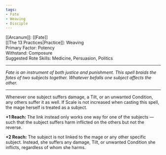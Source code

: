 ```yaml
---
tags:
- Fate
- Weaving
- Disciple
---
```


[[Arcanum]]: [[Fate]]\
[[The 13 Practices|Practice]]: Weaving\
Primary Factor: Potency\
Withstand: Composure\
Suggested Rote Skills: Medicine, Persuasion, Politics

---

_Fate is an instrument of both justice and punishment. This spell braids the fates of two subjects together. Whatever befalls one subject affects the other._

---

Whenever one subject suffers damage, a Tilt, or an unwanted Condition, any others suffer it as well. If Scale is not increased when casting this spell, the mage herself is treated as a subject.

**+1 Reach:** The link instead only works one way for one of the subjects — such that the subject suffers harm inflicted on the others but not the reverse.

**+2 Reach:** The subject is not linked to the mage or any other specific subject. Instead, she suffers any damage, Tilt, or unwanted Condition she inflicts, regardless of whom she harms.
